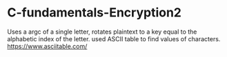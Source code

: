 # C-fundamentals-Encryption2
Uses a argc of a single letter, rotates plaintext to a key equal to the alphabetic index of the letter.
used ASCII table to find values of characters. 
https://www.asciitable.com/ 
